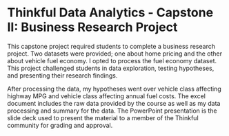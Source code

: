 # Thinkful Data Analytics - Capstone II: Business Research Project

This capstone project required students to complete a business research project. Two datasets were provided; one about home pricing and the other about vehicle fuel economy. I opted to process the fuel economy dataset. This project challenged students in data exploration, testing hypotheses, and presenting their research findings.

After processing the data, my hypotheses went over vehicle class affecting highway MPG and vehicle class affecting annual fuel costs. The excel document includes the raw data provided by the course as well as my data processing and summary for the data. The PowerPoint presentation is the slide deck used to present the material to a member of the Thinkful community for grading and approval.
